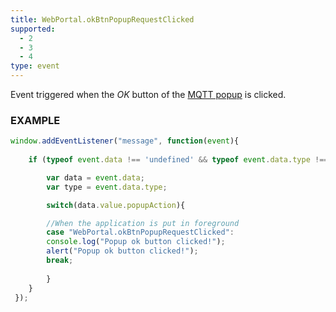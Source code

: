 ```yaml
---
title: WebPortal.okBtnPopupRequestClicked
supported:
  - 2
  - 3
  - 4
type: event
---
```


Event triggered when the *OK* button of the [MQTT popup]({{site.baseurl}}/webportal/tutorial-advanced/#sending-popup) is clicked.

### EXAMPLE

```javascript
window.addEventListener("message", function(event){
	
	if (typeof event.data !== 'undefined' && typeof event.data.type !== 'undefined' ){

	    var data = event.data;
	    var type = event.data.type;

	    switch(data.value.popupAction){

		//When the application is put in foreground
	    case "WebPortal.okBtnPopupRequestClicked":
		console.log("Popup ok button clicked!");
		alert("Popup ok button clicked!");
		break;
	    
	    }
	}
 });
```